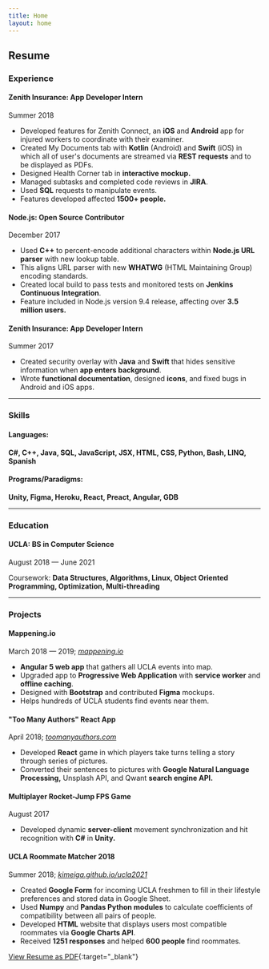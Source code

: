```yaml
---
title: Home
layout: home
---
```


## Resume

### Experience

#### Zenith Insurance: App Developer Intern

Summer 2018

- Developed features for Zenith Connect, an **iOS** and **Android** app for injured workers to coordinate with their examiner.
- Created My Documents tab with **Kotlin** (Android) and **Swift** (iOS) in which all of user's documents are streamed via **REST requests** and to be displayed as PDFs.
- Designed Health Corner tab in **interactive mockup.**
- Managed subtasks and completed code reviews in **JIRA**.
- Used **SQL** requests to manipulate events.
- Features developed affected **1500+ people.**

#### Node.js: Open Source Contributor

December 2017

- Used **C++** to percent-encode additional characters within **Node.js URL parser** with new lookup table.
- This aligns URL parser with new **WHATWG** (HTML Maintaining Group) encoding standards.
- Created local build to pass tests and monitored tests on **Jenkins Continuous Integration**.
- Feature included in Node.js version 9.4 release, affecting over **3.5 million users.**

#### Zenith Insurance: App Developer Intern

Summer 2017

- Created security overlay with **Java** and **Swift** that hides sensitive information when **app enters background**.
- Wrote **functional documentation**, designed **icons**, and fixed bugs in Android and iOS apps.

---

### Skills

#### Languages:

**C#, C++, Java, SQL, JavaScript, JSX, HTML, CSS, Python, Bash, LINQ, Spanish**

#### Programs/Paradigms:

**Unity, Figma, Heroku, React, Preact, Angular, GDB**

---

### Education

#### UCLA: BS in Computer Science

August 2018 — June 2021

Coursework: **Data Structures, Algorithms, Linux, Object Oriented Programming, Optimization, Multi-threading**

---

### Projects

#### Mappening.io

March 2018 — 2019; _[mappening.io](www.mappening.io)_

- **Angular 5 web app** that gathers all UCLA events into map.
- Upgraded app to **Progressive Web Application** with **service worker** and **offline caching**.
- Designed with **Bootstrap** and contributed **Figma** mockups.
- Helps hundreds of UCLA students find events near them.

#### "Too Many Authors" React App

April 2018; _[toomanyauthors.com](www.toomanyauthors.com)_

- Developed **React** game in which players take turns telling a story through series of pictures.
- Converted their sentences to pictures with **Google Natural Language Processing,** Unsplash API, and Qwant **search engine API.**

#### Multiplayer Rocket-Jump FPS Game

August 2017

- Developed dynamic **server-client** movement synchronization and hit recognition with **C#** in **Unity.**

#### UCLA Roommate Matcher 2018

Summer 2018; _[kimeiga.github.io/ucla2021](https://kimeiga.github.io/ucla2021/)_

- Created **Google Form** for incoming UCLA freshmen to fill in their lifestyle preferences and stored data in Google Sheet.
- Used **Numpy** and **Pandas Python modules** to calculate coefficients of compatibility between all pairs of people.
- Developed **HTML** website that displays users most compatible roommates via **Google Charts API**.
- Received **1251 responses** and helped **600 people** find roommates.

[View Resume as PDF](/assets/resume.pdf){:target="_blank"}